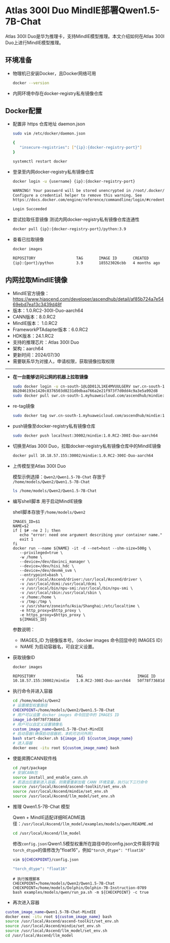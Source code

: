 # Atlas 300I Duo MindIE部署Qwen1.5-7B-Chat

Atlas 300I Duo是华为推理卡，支持MindIE模型推理。本文介绍如何在Atlas 300I Duo上进行MindIE模型推理。

## 环境准备

 - 物理机已安装Docker，且Docker网络可用

    ```bash
    docker --version
    ```

 - 内网环境中存在docker-registry私有镜像仓库

## Docker配置

- 配置非 https 仓库地址 daemon.json

   ```bash
   sudo vim /etc/docker/daemon.json  

   {
      "insecure-registries": ["{ip}:{docker-registry-port}"]
   }

   systemctl restart docker
   ```

 - 登录至内网docker-registry私有镜像仓库

   ```bash title="bash input"
   docker login -u {username} {ip}:{docker-registry-port}
   ```

   ```bash title="bash output"
   WARNING! Your password will be stored unencrypted in /root/.docker/config.json.
   Configure a credential helper to remove this warning. See
   https://docs.docker.com/engine/reference/commandline/login/#credential-stores

   Login Succeeded
   ```

 - 尝试拉取任意镜像 测试内网docker-registry私有镜像仓库连通性 

   ```bash
   docker pull {ip}:{docker-registry-port}/python:3.9
   ```
 
 - 查看已拉取镜像

   ```bash title="bash input"
   docker images
   ```

   ```bash title="bash output"
   REPOSITORY                  TAG       IMAGE ID       CREATED        SIZE
   {ip}:{port}/python          3.9       185523026cbb   4 months ago   996MB
   ```

## 内网拉取MindIE镜像

- MindIE官方镜像：https://www.hiascend.com/developer/ascendhub/detail/af85b724a7e5469ebd7ea13c3439d48f
- 版本：1.0.RC2-300I-Duo-aarch64
- CANN版本：8.0.RC2
- MindIE版本：	1.0.RC2
- FrameworkPTAdapter版本：6.0.RC2
- HDK版本：24.1.RC2
- 支持的推理芯片：Atlas 300I Duo
- 架构：aarch64
- 更新时间：2024/07/30
- 需要联系华为对接人，申请权限，获取镜像拉取权限

---
 - **在一台能够访问公网的机器上拉取镜像**

   ```bash
   sudo docker login -u cn-south-1@LQD01JL1KE4MVUULGERV swr.cn-south-1.myhuaweicloud.com
   8b2046193e1420c8376503d0231d0dbaa766a2e21f973f7d0dd4c9a3e5a992d8
   sudo docker pull swr.cn-south-1.myhuaweicloud.com/ascendhub/mindie:1.0.RC2-300I-Duo-aarch64
   ```

 - re-tag镜像

   ```bash
   sudo docker tag swr.cn-south-1.myhuaweicloud.com/ascendhub/mindie:1.0.RC2-300I-Duo-aarch64 localhost:30002/mindie:1.0.RC2-300I-Duo-aarch64
   ```

 - push镜像至docker-registry私有镜像仓库

   ```bash
   sudo docker push localhost:30002/mindie:1.0.RC2-300I-Duo-aarch64
   ```

- 切换至Atlas 300I Duo，拉取docker-registry私有镜像仓库中的MindIE镜像

   ```bash
   docker pull 10.18.57.155:30002/mindie:1.0.RC2-300I-Duo-aarch64
   ```

 - 上传模型至Atlas 300I Duo

   模型示例选择：`Qwen2/Qwen1.5-7B-Chat` 存放于 `/home/models/Qwen2/Qwen1.5-7B-Chat`

   ```bash title="bash input"
   ls /home/models/Qwen2/Qwen1.5-7B-Chat
   ```

 - 编写shell脚本 用于启动MindIE镜像
   
   shell脚本存放于`/home/models/Qwen2`

   ```shell title="start-docker.sh"
   IMAGES_ID=$1
   NAME=$2
   if [ $# -ne 2 ]; then
      echo "error: need one argument describing your container name."
      exit 1
   fi
   docker run --name ${NAME} -it -d --net=host --shm-size=500g \
      --privileged=true \
      -w /home \
      --device=/dev/davinci_manager \
      --device=/dev/hisi_hdc \
      --device=/dev/devmm_svm \
      --entrypoint=bash \
      -v /usr/local/Ascend/driver:/usr/local/Ascend/driver \
      -v /usr/local/dcmi:/usr/local/dcmi \
      -v /usr/local/bin/npu-smi:/usr/local/bin/npu-smi \
      -v /usr/local/sbin:/usr/local/sbin \
      -v /home:/home \
      -v /tmp:/tmp \
      -v /usr/share/zoneinfo/Asia/Shanghai:/etc/localtime \
      -e http_proxy=$http_proxy \
      -e https_proxy=$https_proxy \
      ${IMAGES_ID}
   ```

      参数说明：
      - IMAGES_ID 为镜像版本号。（docker images 命令回显中的 IMAGES ID）
      - NAME 为启动容器名，可自定义设置。

 - 获取镜像ID

   ```bash title="bash input"
   docker images
   ```

   ```bash title="bash output"
   REPOSITORY                  TAG                        IMAGE ID       CREATED        SIZE
   10.18.57.155:30002/mindie   1.0.RC2-300I-Duo-aarch64   50f78f73681d   3 days ago     7.05GB
   ```

 - 执行命令并进入容器

   ```bash
   cd /home/models/Qwen2
   # 设置模型权重路径
   CHECKPOINT=/home/models/Qwen2/Qwen1.5-7B-Chat
   # 用户可以设置 docker images 命令回显中的 IMAGES ID
   image_id=50f78f73681d
   # 用户可以自定义设置镜像名
   custom_image_name=Qwen1.5-7B-Chat-MindIE
   # 启动容器(确保启动容器前，本机可访问外网)
   bash start-docker.sh ${image_id} ${custom_image_name}
   # 进入容器
   docker exec -itu root ${custom_image_name} bash
   ```


 - 使能昇腾CANN软件栈

   ```bash
   cd /opt/package
   # 安装CANN包
   source install_and_enable_cann.sh
   # 若退出后重新进入容器，则需要重新加载 CANN 环境变量，执行以下三行命令
   source /usr/local/Ascend/ascend-toolkit/set_env.sh
   source /usr/local/Ascend/mindie/set_env.sh
   source /usr/local/Ascend/llm_model/set_env.sh
   ```


 - 推理 Qwen1.5-7B-Chat 模型

   Qwen + MindIE适配详细README路径：`/usr/local/Ascend/llm_model/examples/models/qwen/README.md`

   ```bash
   cd /usr/local/Ascend/llm_model
   ```

   修改`config.json`:Qwen1.5模型权重所在路径中的config.json文件需将字段`torch_dtype`的值修改为"float16"，例如`"torch_dtype": "float16"`

   ```bash
   vim ${CHECKPOINT}/config.json

   "torch_dtype": "float16"
   ```


   ```
   # 执行推理脚本
   CHECKPOINT=/home/models/Qwen2/Qwen1.5-7B-Chat
   CHECKPOINT=/home/models/Dolphin/Dolphin-7B-Instruction-0709
   bash examples/models/qwen/run_pa.sh -m ${CHECKPOINT} -c true
   ```

 - 再次进入容器

  ```bash
  custom_image_name=Qwen1.5-7B-Chat-MindIE
  docker exec -itu root ${custom_image_name} bash
  source /usr/local/Ascend/ascend-toolkit/set_env.sh
  source /usr/local/Ascend/mindie/set_env.sh
  source /usr/local/Ascend/llm_model/set_env.sh
  cd /usr/local/Ascend/llm_model
  ```